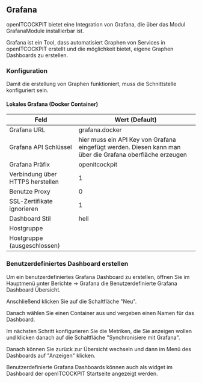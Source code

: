 ## Grafana

openITCOCKPIT bietet eine Integration von Grafana, die über das Modul GrafanaModule installierbar ist.

Grafana ist ein Tool, dass automatisiert Graphen von Services in openITCOCKPIT erstellt und die möglichkeit bietet, eigene Graphen Dashboards zu erstellen.

### Konfiguration

Damit die erstellung von Graphen funktioniert, muss die Schnittstelle konfiguriert sein.

#### Lokales Grafana (Docker Container)

| Feld | Wert (Default) |
| --- | --- |
| Grafana URL | grafana.docker |
| Grafana API Schlüssel | hier muss ein API Key von Grafana eingefügt werden. Diesen kann man über die Grafana oberfläche erzeugen |
| Grafana Präfix | openitcockpit |
| Verbindung über HTTPS herstellen | 1   |
| Benutze Proxy | 0   |
| SSL-Zertifikate ignorieren | 1   |
| Dashboard Stil | hell |
| Hostgruppe |     |
| Hostgruppe (ausgeschlossen) |     |

### Benutzerdefiniertes Dashboard erstellen

Um ein benutzerdefiniertes Grafana Dashboard zu erstellen, öffnen Sie im Hauptmenü unter Berichte → Grafana die Benutzerdefinierte Grafana Dashboard Übersicht.

Anschließend klicken Sie auf die Schaltfläche "Neu".

Danach wählen Sie einen Container aus und vergeben einen Namen für das Dashboard.

Im nächsten Schritt konfigurieren Sie die Metriken, die Sie anzeigen wollen und klicken danach auf die Schaltfläche "Synchronisiere mit Grafana".

Danach können Sie zurück zur Übersicht wechseln und dann im Menü des Dashboards auf "Anzeigen" klicken.

Benutzerdefinierte Grafana Dashboards können auch als widget im Dashboard der openITCOCKPIT Startseite angezeigt werden.